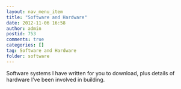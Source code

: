 ```yaml
---
layout: nav_menu_item
title: "Software and Hardware"
date: 2012-11-06 16:58
author: admin
postid: 753
comments: true
categories: []
tag: Software and Hardware
folder: software
---
```

Software systems I have written for you to download, plus details of hardware I’ve been involved in building.

